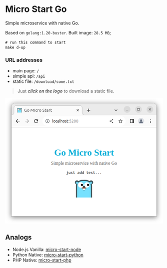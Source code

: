 # Micro Start Go

Simple microservice with native Go.

Based on `golang:1.20-buster`. Built image: `28.5 MB`;
```shell
# run this command to start
make d-up
```

### URL addresses
- main page: `/`
- simple api: `/api`
- static file: `/download/some.txt`

> Just **_click on the logo_** to download a static file.

![img.png](img.png)

## Analogs
- Node.js Vanilla: [micro-start-node](https://github.com/phacman/micro-start-node)
- Python Native: [micro-start-python](https://github.com/phacman/micro-start-python)
- PHP Native: [micro-start-php](https://github.com/phacman/micro-start-php)